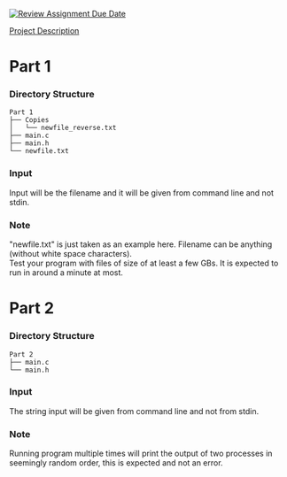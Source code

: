 [![Review Assignment Due Date](https://classroom.github.com/assets/deadline-readme-button-24ddc0f5d75046c5622901739e7c5dd533143b0c8e959d652212380cedb1ea36.svg)](https://classroom.github.com/a/erRN9-11)

[Project Description](https://karthikv1392.github.io/cs3301_osn/mini-projects/mp0)

# Part 1

### Directory Structure
```
Part 1
├── Copies
│   └── newfile_reverse.txt
├── main.c
├── main.h
└── newfile.txt

```

### Input
Input will be the filename and it will be given from command line and not stdin.

### Note
"newfile.txt" is just taken as an example here. Filename can be anything (without white space characters). <br>
Test your program with files of size of at least a few GBs. It is expected to run in around a minute at most.

# Part 2

### Directory Structure
```
Part 2
├── main.c
└── main.h

```

### Input
The string input will be given from command line and not from stdin.

### Note
Running program multiple times will print the output of two processes in seemingly random order, this is expected and not an error.
